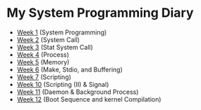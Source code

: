 # My System Programming Diary
* [Week 1](/week-1/1806205110_muhammad_week_1.md) (System Programming)
* [Week 2](/week-2/1806205110_muhammad_week_2.md) (System Call)
* [Week 3](/week-3/1806205110_muhammad_week_3.md) (Stat System Call)
* [Week 4](/week-4/1806205110_muhammad_week_4.md) (Process)
* [Week 5](/week-5/1806205110_muhammad_week_5.md) (Memory)
* [Week 6](/week-6/1806205110_muhammad_week_6.md) (Make, Stdio, and Buffering)
* [Week 7](/week-7/1806205110_muhammad_week_7.md) (Scripting)
* [Week 10](/week-10/1806205110_muhammad_week_10.md) (Scripting (II) & Signal)
* [Week 11](/week-11/1806205110_muhammad_week_11.md) (Daemon & Background
Process)
* [Week 12](/week-12/1806205110_muhammad_week_12.md) (Boot Sequence and kernel
Compilation)
